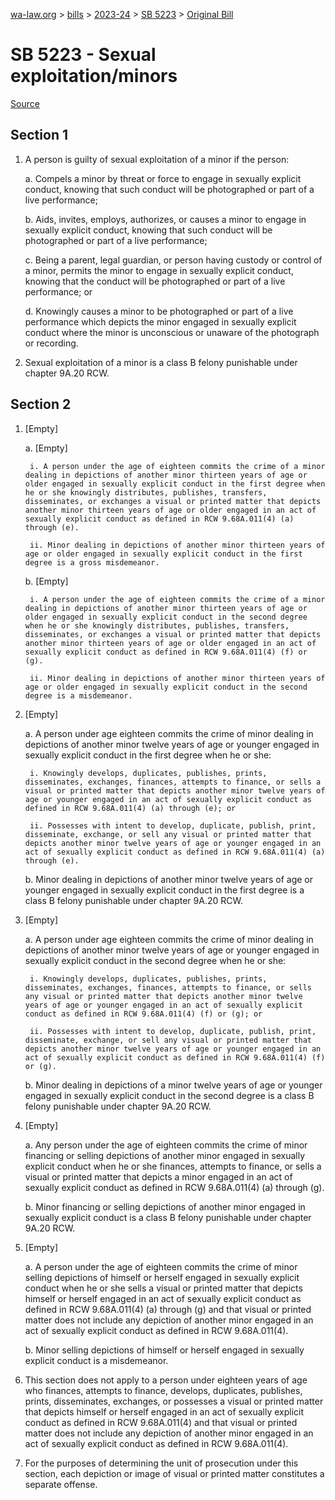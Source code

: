 [wa-law.org](/) > [bills](/bills/) > [2023-24](/bills/2023-24) > [SB 5223](/bills/2023-24/sb/5223/) > [Original Bill](/bills/2023-24/sb/5223/1/)

# SB 5223 - Sexual exploitation/minors

[Source](http://lawfilesext.leg.wa.gov/biennium/2023-24/Pdf/Bills/Senate%20Bills/5223.pdf)

## Section 1
1. A person is guilty of sexual exploitation of a minor if the person:

    a. Compels a minor by threat or force to engage in sexually explicit conduct, knowing that such conduct will be photographed or part of a live performance;

    b. Aids, invites, employs, authorizes, or causes a minor to engage in sexually explicit conduct, knowing that such conduct will be photographed or part of a live performance;

    c. Being a parent, legal guardian, or person having custody or control of a minor, permits the minor to engage in sexually explicit conduct, knowing that the conduct will be photographed or part of a live performance; or

    d. Knowingly causes a minor to be photographed or part of a live performance which depicts the minor engaged in sexually explicit conduct where the minor is unconscious or unaware of the photograph or recording.

2. Sexual exploitation of a minor is a class B felony punishable under chapter 9A.20 RCW.

## Section 2
1. [Empty]

    a. [Empty]

        i. A person under the age of eighteen commits the crime of a minor dealing in depictions of another minor thirteen years of age or older engaged in sexually explicit conduct in the first degree when he or she knowingly distributes, publishes, transfers, disseminates, or exchanges a visual or printed matter that depicts another minor thirteen years of age or older engaged in an act of sexually explicit conduct as defined in RCW 9.68A.011(4) (a) through (e).

        ii. Minor dealing in depictions of another minor thirteen years of age or older engaged in sexually explicit conduct in the first degree is a gross misdemeanor.

    b. [Empty]

        i. A person under the age of eighteen commits the crime of a minor dealing in depictions of another minor thirteen years of age or older engaged in sexually explicit conduct in the second degree when he or she knowingly distributes, publishes, transfers, disseminates, or exchanges a visual or printed matter that depicts another minor thirteen years of age or older engaged in an act of sexually explicit conduct as defined in RCW 9.68A.011(4) (f) or (g).

        ii. Minor dealing in depictions of another minor thirteen years of age or older engaged in sexually explicit conduct in the second degree is a misdemeanor.

2. [Empty]

    a. A person under age eighteen commits the crime of minor dealing in depictions of another minor twelve years of age or younger engaged in sexually explicit conduct in the first degree when he or she:

        i. Knowingly develops, duplicates, publishes, prints, disseminates, exchanges, finances, attempts to finance, or sells a visual or printed matter that depicts another minor twelve years of age or younger engaged in an act of sexually explicit conduct as defined in RCW 9.68A.011(4) (a) through (e); or

        ii. Possesses with intent to develop, duplicate, publish, print, disseminate, exchange, or sell any visual or printed matter that depicts another minor twelve years of age or younger engaged in an act of sexually explicit conduct as defined in RCW 9.68A.011(4) (a) through (e).

    b. Minor dealing in depictions of another minor twelve years of age or younger engaged in sexually explicit conduct in the first degree is a class B felony punishable under chapter 9A.20 RCW.

3. [Empty]

    a. A person under age eighteen commits the crime of minor dealing in depictions of another minor twelve years of age or younger engaged in sexually explicit conduct in the second degree when he or she:

        i. Knowingly develops, duplicates, publishes, prints, disseminates, exchanges, finances, attempts to finance, or sells any visual or printed matter that depicts another minor twelve years of age or younger engaged in an act of sexually explicit conduct as defined in RCW 9.68A.011(4) (f) or (g); or

        ii. Possesses with intent to develop, duplicate, publish, print, disseminate, exchange, or sell any visual or printed matter that depicts another minor twelve years of age or younger engaged in an act of sexually explicit conduct as defined in RCW 9.68A.011(4) (f) or (g).

    b. Minor dealing in depictions of a minor twelve years of age or younger engaged in sexually explicit conduct in the second degree is a class B felony punishable under chapter 9A.20 RCW.

4. [Empty]

    a. Any person under the age of eighteen commits the crime of minor financing or selling depictions of another minor engaged in sexually explicit conduct when he or she finances, attempts to finance, or sells a visual or printed matter that depicts a minor engaged in an act of sexually explicit conduct as defined in RCW 9.68A.011(4) (a) through (g).

    b. Minor financing or selling depictions of another minor engaged in sexually explicit conduct is a class B felony punishable under chapter 9A.20 RCW.

5. [Empty]

    a. A person under the age of eighteen commits the crime of minor selling depictions of himself or herself engaged in sexually explicit conduct when he or she sells a visual or printed matter that depicts himself or herself engaged in an act of sexually explicit conduct as defined in RCW 9.68A.011(4) (a) through (g) and that visual or printed matter does not include any depiction of another minor engaged in an act of sexually explicit conduct as defined in RCW 9.68A.011(4).

    b. Minor selling depictions of himself or herself engaged in sexually explicit conduct is a misdemeanor.

6. This section does not apply to a person under eighteen years of age who finances, attempts to finance, develops, duplicates, publishes, prints, disseminates, exchanges, or possesses a visual or printed matter that depicts himself or herself engaged in an act of sexually explicit conduct as defined in RCW 9.68A.011(4) and that visual or printed matter does not include any depiction of another minor engaged in an act of sexually explicit conduct as defined in RCW 9.68A.011(4).

7. For the purposes of determining the unit of prosecution under this section, each depiction or image of visual or printed matter constitutes a separate offense.
